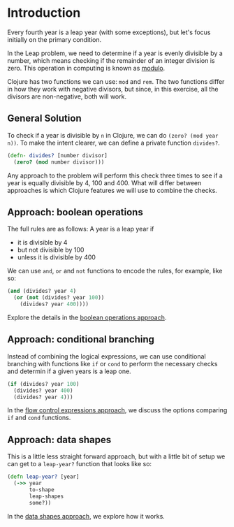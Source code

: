 # Introduction

Every fourth year is a leap year (with some exceptions), but let's focus initially on the primary condition.

In the Leap problem, we need to determine if a year is evenly divisible by a number,
which means checking if the remainder of an integer division is zero.
This operation in computing is known as [modulo][modulo].


Clojure has two functions we can use: `mod` and `rem`. 
The two functions differ in how they work with negative divisors, but since, in this exercise,
all the divisors are non-negative, both will work.

## General Solution

To check if a year is divisible by `n` in Clojure, we can do `(zero? (mod year n))`. To make the intent clearer, we can define a private function `divides?`. 

```clojure
(defn- divides? [number divisor]
  (zero? (mod number divisor)))
```

Any approach to the problem will perform this check three times to see if a year is equally divisible by 4, 100 and 400.
What will differ between approaches is which Clojure features we will use to combine the checks. 

## Approach: boolean operations

The full rules are as follows:
A year is a leap year if 
* it is divisible by 4 
* but not divisible by 100
* unless it is divisible by 400


We can use `and`, `or` and `not` functions to encode the rules, for example, like so: 

```clojure
(and (divides? year 4)
  (or (not (divides? year 100)) 
    (divides? year 400))))
```

Explore the details in the [boolean operations approach][boolean-approach].

## Approach: conditional branching

Instead of combining the logical expressions, we can use conditional branching with functions like `if` or `cond` to perform the necessary checks and determin if a given years is a leap one. 

```clojure
(if (divides? year 100) 
  (divides? year 400) 
  (divides? year 4)))
```

In the [flow control expressions approach][flow-control-approach], we discuss the options comparing `if` and `cond` functions.

## Approach: data shapes

This is a little less straight forward approach, but with a little bit of setup we can get to a `leap-year?` function that looks like so:

```clojure
(defn leap-year? [year]
  (->> year
       to-shape
       leap-shapes
       some?))
```

In the [data shapes approach][data-shapes-approach], we explore how it works.

[modulo]: https://en.wikipedia.org/wiki/Modulo
[boolean-approach]: https://exercism.org/tracks/clojure/exercises/leap/approaches/boolean
[flow-control-approach]: https://exercism.org/tracks/clojure/exercises/leap/approaches/flow-control
[data-shapes-approach]: https://exercism.org/tracks/clojure/exercises/leap/approaches/data-shapes